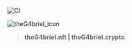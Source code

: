![CI](https://github.com/theG4brielNFT/theG4briel-dev/workflows/CI/badge.svg)

![theG4briel_icon](https://media.discordapp.net/attachments/1010582971473989642/1012343317591236758/collection_logo_ethchain.jpg)

> <b>theG4briel.nft | theG4briel.crypto</b>

